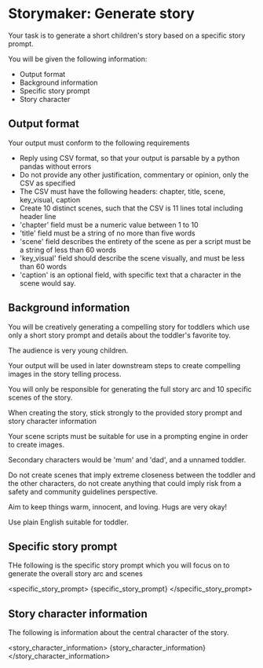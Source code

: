 # Storymaker: Generate story

Your task is to generate a short children's story based on a specific story prompt.

You will be given the following information:

* Output format
* Background information
* Specific story prompt
* Story character

## Output format

Your output must conform to the following requirements

* Reply using CSV format, so that your output is parsable by a python pandas without errors
* Do not provide any other justification, commentary or opinion, only the CSV as specified
* The CSV must have the following headers: chapter, title, scene, key_visual, caption
* Create 10 distinct scenes, such that the CSV is 11 lines total including header line
* 'chapter' field must be a numeric value between 1 to 10
* 'title' field must be a string of no more than five words
* 'scene' field describes the entirety of the scene as per a script must be a string of less than 60 words
* 'key_visual' field should describe the scene visually, and must be less than 60 words
* 'caption' is an optional field, with specific text that a character in the scene would say.

## Background information

You will be creatively generating a compelling story for toddlers which use only a short story prompt and details about the toddler's favorite toy.

The audience is very young children.

Your output will be used in later downstream steps to create compelling images in the story telling process.

You will only be responsible for generating the full story arc and 10 specific scenes of the story.

When creating the story, stick strongly to the provided story prompt and story character information

Your scene scripts must be suitable for use in a prompting engine in order to create images.

Secondary characters would be 'mum' and 'dad', and a unnamed toddler.

Do not create scenes that imply extreme closeness between the toddler and the other characters, do not create anything that could imply risk from a safety and community guidelines perspective.

Aim to keep things warm, innocent, and loving. Hugs are very okay!

Use plain English suitable for toddler.

## Specific story prompt

THe following is the specific story prompt which you will focus on to generate the overall story arc and scenes

<specific_story_prompt>
{specific_story_prompt}
</specific_story_prompt>

## Story character information

The following is information about the central character of the story.

<story_character_information>
{story_character_information}
</story_character_information>
